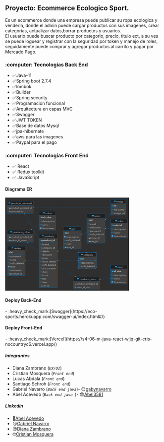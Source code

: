 
<h2>Proyecto: Ecommerce Ecologico Sport.</h2>
<p>Es un ecommerce donde una empresa puede publicar su ropa ecologica y venderla, donde el admin puede cargar productos
con sus imagenes, crear categorias, actualizar datos,borrar productos y usuarios.<br>
El usuario puede buscar producto por categorio, precio, titulo ect, a su ves se puede loguear y registrar con la seguridad
por token y manejo de roles, seguidamente puede comprar y agregar productos al carrito y pagar por Mercado Pago.
</p>

<h3>:computer: Tecnologías Back End </h3>

- ✅Java-11
- ✅Spring boot 2.7.4
- ✅lombok
- ✅Builder
- ✅Spring security
- ✅Programacion funcional
- ✅Arquitectura en capas MVC
- ✅Swagger
- ✅JWT TOKEN
- ✅Base de datos Mysql
- ✅jpa-hibernate
- ✅aws para las imagenes
- ✅Paypal para el pago


<h3>:computer: Tecnologías Front End </h3>

- ✅ React
- ✅ Redux toolkit
- ✅ JavaScript


<h4>Diagrama ER</h4>
<img src="src/main/resources/static/images/diagrama-er-ecommerce.png" width="400" height="300"/>

<h4>Deploy Back-End</h4>
- :heavy_check_mark:[Swagger](https://eco-sports.herokuapp.com/swagger-ui/index.html#/)
<h4>Deploy Front-End</h4>
- :heavy_check_mark:[Vercel](https://s4-06-m-java-react-wljq-git-cris-nocountryc6.vercel.app/)

<h5>Integrantes</h5>

- Diana Zambrano (_`UX/UI`_)
- Cristian Mosquera (_`Front end`_)
- Lucas Abdala (_`Front end`_)
- Santiago Schroh (_`Front end`_)
- Gabriel Navarro (_`Back end java`_)- :smirk:[gabynavarro](https://github.com/gabynavarro)
- Abel Acevedo (_`Back end java `_)- :sunglasses:[Abel3581](https://github.com/Abel3581)

<h5>Linkedin</h5>

- :space_invader:[Abel Acevedo](https://www.linkedin.com/in/abel-fernando-acevedo/)
- :smirk:[Gabriel Navarro](https://www.linkedin.com/in/gabriel-navarro-233388219/)
- :heart_eyes:[Diana Zambrano](http://www.linkedin.com/in/diana-zambrano-sanabria-uxdesign)
- :nerd_face:[Cristian Mosquera](https://www.linkedin.com/in/cristian-mosquera-4aa801214/)

